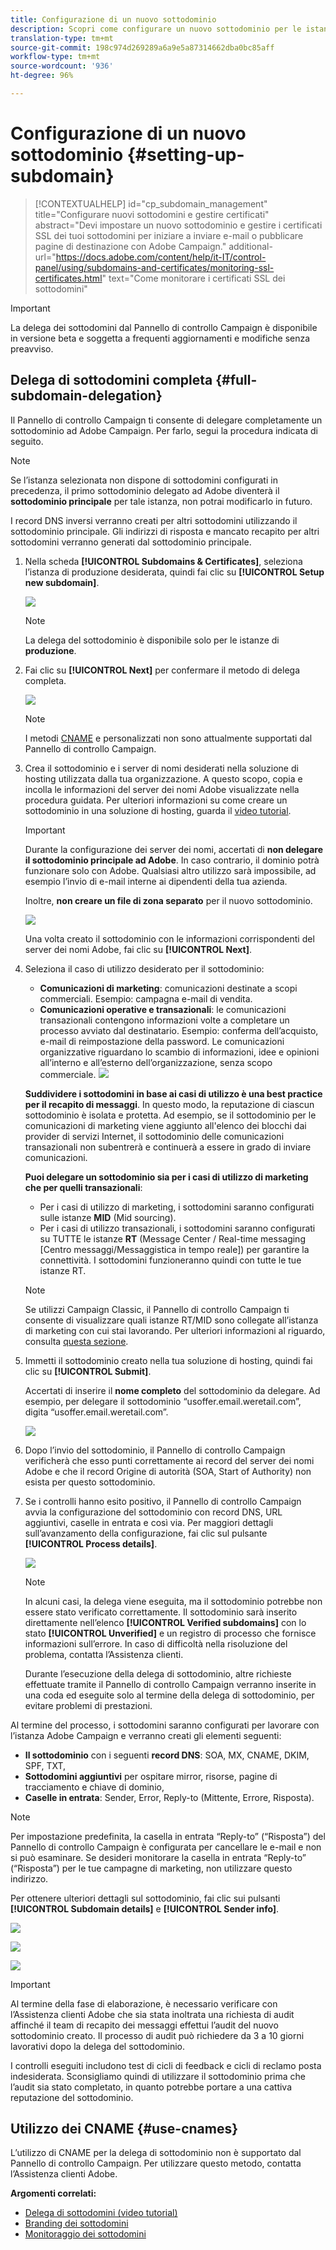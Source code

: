 ```yaml
---
title: Configurazione di un nuovo sottodominio
description: Scopri come configurare un nuovo sottodominio per le istanze della campaign
translation-type: tm+mt
source-git-commit: 198c974d269289a6a9e5a87314662dba0bc85aff
workflow-type: tm+mt
source-wordcount: '936'
ht-degree: 96%

---
```



# Configurazione di un nuovo sottodominio {#setting-up-subdomain}

>[!CONTEXTUALHELP]
>id="cp_subdomain_management"
>title="Configurare nuovi sottodomini e gestire certificati"
>abstract="Devi impostare un nuovo sottodominio e gestire i certificati SSL dei tuoi sottodomini per iniziare a inviare e-mail o pubblicare pagine di destinazione con Adobe Campaign."
>additional-url="https://docs.adobe.com/content/help/it-IT/control-panel/using/subdomains-and-certificates/monitoring-ssl-certificates.html" text="Come monitorare i certificati SSL dei sottodomini"

>[!IMPORTANT]
>
>La delega dei sottodomini dal Pannello di controllo Campaign è disponibile in versione beta e soggetta a frequenti aggiornamenti e modifiche senza preavviso.

## Delega di sottodomini completa {#full-subdomain-delegation}

Il Pannello di controllo Campaign ti consente di delegare completamente un sottodominio ad Adobe Campaign. Per farlo, segui la procedura indicata di seguito.

>[!NOTE]
>
>Se l’istanza selezionata non dispone di sottodomini configurati in precedenza, il primo sottodominio delegato ad Adobe diventerà il **sottodominio principale** per tale istanza, non potrai modificarlo in futuro.
>
>I record DNS inversi verranno creati per altri sottodomini utilizzando il sottodominio principale. Gli indirizzi di risposta e mancato recapito per altri sottodomini verranno generati dal sottodominio principale.

1. Nella scheda **[!UICONTROL Subdomains & Certificates]**, seleziona l’istanza di produzione desiderata, quindi fai clic su **[!UICONTROL Setup new subdomain]**.

   ![](assets/subdomain1.png)

   >[!NOTE]
   >
   >La delega del sottodominio è disponibile solo per le istanze di **produzione**.

1. Fai clic su **[!UICONTROL Next]** per confermare il metodo di delega completa.

   ![](assets/subdomain3.png)

   >[!NOTE]
   >
   >I metodi [CNAME](#use-cnames) e personalizzati non sono attualmente supportati dal Pannello di controllo Campaign.

1. Crea il sottodominio e i server di nomi desiderati nella soluzione di hosting utilizzata dalla tua organizzazione. A questo scopo, copia e incolla le informazioni del server dei nomi Adobe visualizzate nella procedura guidata. Per ulteriori informazioni su come creare un sottodominio in una soluzione di hosting, guarda il [video tutorial](https://video.tv.adobe.com/v/30175?captions=ita).

   >[!IMPORTANT]
   >
   >Durante la configurazione dei server dei nomi, accertati di **non delegare il sottodominio principale ad Adobe**. In caso contrario, il dominio potrà funzionare solo con Adobe. Qualsiasi altro utilizzo sarà impossibile, ad esempio l’invio di e-mail interne ai dipendenti della tua azienda.
   >
   >Inoltre, **non creare un file di zona separato** per il nuovo sottodominio.

   ![](assets/subdomain4.png)

   Una volta creato il sottodominio con le informazioni corrispondenti del server dei nomi Adobe, fai clic su **[!UICONTROL Next]**.

1. Seleziona il caso di utilizzo desiderato per il sottodominio:

   * **Comunicazioni di marketing**: comunicazioni destinate a scopi commerciali. Esempio: campagna e-mail di vendita.
   * **Comunicazioni operative e transazionali**: le comunicazioni transazionali contengono informazioni volte a completare un processo avviato dal destinatario. Esempio: conferma dell’acquisto, e-mail di reimpostazione della password. Le comunicazioni organizzative riguardano lo scambio di informazioni, idee e opinioni all’interno e all’esterno dell’organizzazione, senza scopo commerciale.
   ![](assets/subdomain5.png)

   **Suddividere i sottodomini in base ai casi di utilizzo è una best practice per il recapito di messaggi**. In questo modo, la reputazione di ciascun sottodominio è isolata e protetta. Ad esempio, se il sottodominio per le comunicazioni di marketing viene aggiunto all&#39;elenco dei blocchi dai provider di servizi Internet, il sottodominio delle comunicazioni transazionali non subentrerà e continuerà a essere in grado di inviare comunicazioni.

   **Puoi delegare un sottodominio sia per i casi di utilizzo di marketing che per quelli transazionali**:

   * Per i casi di utilizzo di marketing, i sottodomini saranno configurati sulle istanze **MID** (Mid sourcing).
   * Per i casi di utilizzo transazionali, i sottodomini saranno configurati su TUTTE le istanze **RT** (Message Center / Real-time messaging [Centro messaggi/Messaggistica in tempo reale]) per garantire la connettività. I sottodomini funzioneranno quindi con tutte le tue istanze RT.
   >[!NOTE]
   >
   >Se utilizzi Campaign Classic, il Pannello di controllo Campaign ti consente di visualizzare quali istanze RT/MID sono collegate all’istanza di marketing con cui stai lavorando. Per ulteriori informazioni al riguardo, consulta [questa sezione](../../instances-settings/using/instance-details.md).

1. Immetti il sottodominio creato nella tua soluzione di hosting, quindi fai clic su **[!UICONTROL Submit]**.

   Accertati di inserire il **nome completo** del sottodominio da delegare. Ad esempio, per delegare il sottodominio “usoffer.email.weretail.com”, digita “usoffer.email.weretail.com”.

   ![](assets/subdomain6.png)

1. Dopo l’invio del sottodominio, il Pannello di controllo Campaign verificherà che esso punti correttamente ai record del server dei nomi Adobe e che il record Origine di autorità (SOA, Start of Authority) non esista per questo sottodominio.

1. Se i controlli hanno esito positivo, il Pannello di controllo Campaign avvia la configurazione del sottodominio con record DNS, URL aggiuntivi, caselle in entrata e così via. Per maggiori dettagli sull’avanzamento della configurazione, fai clic sul pulsante **[!UICONTROL Process details]**.

   ![](assets/subdomain7.png)

   >[!NOTE]
   >
   >In alcuni casi, la delega viene eseguita, ma il sottodominio potrebbe non essere stato verificato correttamente. Il sottodominio sarà inserito direttamente nell’elenco **[!UICONTROL Verified subdomains]** con lo stato **[!UICONTROL Unverified]** e un registro di processo che fornisce informazioni sull’errore. In caso di difficoltà nella risoluzione del problema, contatta l’Assistenza clienti.
   >
   >Durante l’esecuzione della delega di sottodominio, altre richieste effettuate tramite il Pannello di controllo Campaign verranno inserite in una coda ed eseguite solo al termine della delega di sottodominio, per evitare problemi di prestazioni.

Al termine del processo, i sottodomini saranno configurati per lavorare con l’istanza Adobe Campaign e verranno creati gli elementi seguenti:

* **Il sottodominio** con i seguenti **record DNS**: SOA, MX, CNAME, DKIM, SPF, TXT,
* **Sottodomini aggiuntivi** per ospitare mirror, risorse, pagine di tracciamento e chiave di dominio,
* **Caselle in entrata**: Sender, Error, Reply-to (Mittente, Errore, Risposta).

>[!NOTE]
>
>Per impostazione predefinita, la casella in entrata “Reply-to” (“Risposta”) del Pannello di controllo Campaign è configurata per cancellare le e-mail e non si può esaminare. Se desideri monitorare la casella in entrata “Reply-to” (“Risposta”) per le tue campagne di marketing, non utilizzare questo indirizzo.

Per ottenere ulteriori dettagli sul sottodominio, fai clic sui pulsanti **[!UICONTROL Subdomain details]** e **[!UICONTROL Sender info]**.

![](assets/detail_buttons.png)

![](assets/subdomain_details.png)

![](assets/sender_info.png)

>[!IMPORTANT]
>
>Al termine della fase di elaborazione, è necessario verificare con l’Assistenza clienti Adobe che sia stata inoltrata una richiesta di audit affinché il team di recapito dei messaggi effettui l’audit del nuovo sottodominio creato. Il processo di audit può richiedere da 3 a 10 giorni lavorativi dopo la delega del sottodominio.
>
>I controlli eseguiti includono test di cicli di feedback e cicli di reclamo posta indesiderata. Sconsigliamo quindi di utilizzare il sottodominio prima che l’audit sia stato completato, in quanto potrebbe portare a una cattiva reputazione del sottodominio.

## Utilizzo dei CNAME {#use-cnames}

L’utilizzo di CNAME per la delega di sottodominio non è supportato dal Pannello di controllo Campaign. Per utilizzare questo metodo, contatta l’Assistenza clienti Adobe.

**Argomenti correlati:**

* [Delega di sottodomini (video tutorial)](https://docs.adobe.com/content/help/en/campaign-learn/campaign-standard-tutorials/administrating/control-panel/subdomain-delegation.html)
* [Branding dei sottodomini](../../subdomains-certificates/using/subdomains-branding.md)
* [Monitoraggio dei sottodomini](../../subdomains-certificates/using/monitoring-subdomains.md)